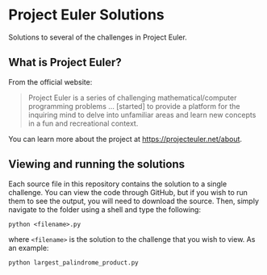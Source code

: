 # Project Euler Solutions

Solutions to several of the challenges in Project Euler.

## What is Project Euler?

From the official website:

> Project Euler is a series of challenging mathematical/computer programming problems … [started] to provide a platform for the inquiring mind to delve into unfamiliar areas and learn new concepts in a fun and recreational context.

You can learn more about the project at https://projecteuler.net/about.

## Viewing and running the solutions

Each source file in this repository contains the solution to a single challenge. You can view the code through GitHub, but if you wish to run them to see the output, you will need to download the source. Then, simply navigate to the folder using a shell and type the following:

```python <filename>.py```

where ```<filename>``` is the solution to the challenge that you wish to view. As an example:

```python largest_palindrome_product.py```
